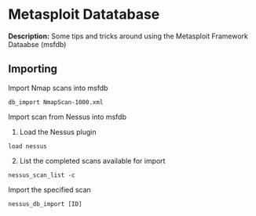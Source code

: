 # Metasploit Datatabase

**Description:** Some tips and tricks around using the Metasploit Framework Dataabse (msfdb) 

## Importing 

Import Nmap scans into msfdb 

```db_import NmapScan-1000.xml```

Import scan from Nessus into msfdb

1. Load the Nessus plugin 

```load nessus```

2. List the completed scans available for import

```nessus_scan_list -c```

Import the specified scan

```nessus_db_import [ID]```
